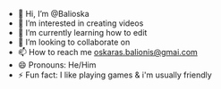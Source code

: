 - 👋 Hi, I’m @Balioska
- 👀 I’m interested in creating videos
- 🌱 I’m currently learning how to edit
- 💞️ I’m looking to collaborate on 
- 📫 How to reach me oskaras.balionis@gmai.com
- 😄 Pronouns: He/Him
- ⚡ Fun fact: I like playing games & i'm usually friendly

<!---
Balioska/Balioska is a ✨ special ✨ repository because its `README.md` (this file) appears on your GitHub profile.
You can click the Preview link to take a look at your changes.
--->
